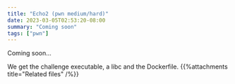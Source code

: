 ```yaml
---
title: "Echo2 (pwn medium/hard)"
date: 2023-03-05T02:53:20-08:00
summary: "Coming soon"
tags: ["pwn"]
---
```


Coming soon...
<!-- more -->

We get the challenge executable, a libc and the Dockerfile.
{{%attachments title="Related files" /%}}
